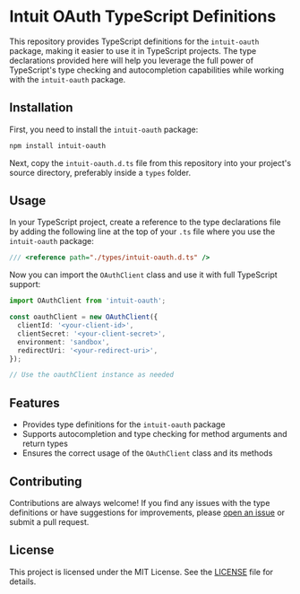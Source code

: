 # Intuit OAuth TypeScript Definitions

This repository provides TypeScript definitions for the `intuit-oauth` package, making it easier to use it in TypeScript projects. The type declarations provided here will help you leverage the full power of TypeScript's type checking and autocompletion capabilities while working with the `intuit-oauth` package.

## Installation

First, you need to install the `intuit-oauth` package:

```bash
npm install intuit-oauth
```

Next, copy the `intuit-oauth.d.ts` file from this repository into your project's source directory, preferably inside a `types` folder.

## Usage

In your TypeScript project, create a reference to the type declarations file by adding the following line at the top of your `.ts` file where you use the `intuit-oauth` package:

```typescript
/// <reference path="./types/intuit-oauth.d.ts" />
```

Now you can import the `OAuthClient` class and use it with full TypeScript support:

```typescript
import OAuthClient from 'intuit-oauth';

const oauthClient = new OAuthClient({
  clientId: '<your-client-id>',
  clientSecret: '<your-client-secret>',
  environment: 'sandbox',
  redirectUri: '<your-redirect-uri>',
});

// Use the oauthClient instance as needed
```

## Features

- Provides type definitions for the `intuit-oauth` package
- Supports autocompletion and type checking for method arguments and return types
- Ensures the correct usage of the `OAuthClient` class and its methods

## Contributing

Contributions are always welcome! If you find any issues with the type definitions or have suggestions for improvements, please [open an issue](https://github.com/yourusername/intuit-oauth-types/issues) or submit a pull request.

## License

This project is licensed under the MIT License. See the [LICENSE](LICENSE) file for details.